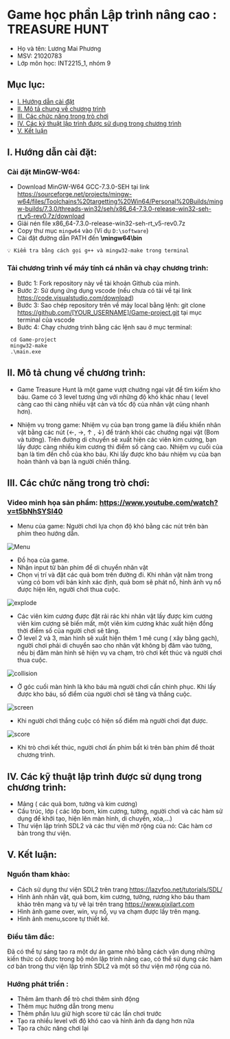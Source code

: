 
# Game học phần Lập trình nâng cao : TREASURE HUNT
- Họ và tên: Lương Mai Phương
- MSV: 21020783
- Lớp môn học: INT2215_1, nhóm 9
## Mục lục:
- [I.	Hướng dẫn cài đặt](#i-hướng-dẫn-cài-đặt)
- [II. Mô tả chung về chương trình](#ii-mô-tả-chung-về-chương-trình)
- [III. Các chức năng trong trò chơi](#iii-các-chức-năng-trong-trò-chơi)
- [IV. Các kỹ thuật lập trình được sử dụng trong chương trình](#iv-các-kỹ-thuật-lập-trình-được-sử-dụng-trong-chương-trình)
- [V.	Kết luận](#v-kết-luận)

<a name = "i-hướng-dẫn-cài-đặt"/>

## I.	Hướng dẫn cài đặt:
### Cài đặt MinGW-W64:
- Download MinGW-W64 GCC-7.3.0-SEH tại link https://sourceforge.net/projects/mingw-w64/files/Toolchains%20targetting%20Win64/Personal%20Builds/mingw-builds/7.3.0/threads-win32/seh/x86_64-7.3.0-release-win32-seh-rt_v5-rev0.7z/download
- Giải nén file x86_64-7.3.0-release-win32-seh-rt_v5-rev0.7z
- Copy thư mục `mingw64` vào **<ROOTDIR>** (Ví dụ `D:\software`)
- Cài đặt đường dẫn PATH đến **<ROOTDIR>\mingw64\bin**
```
💡 Kiểm tra bằng cách gọi g++ và mingw32-make trong terminal

```
### Tải chương trình về máy tính cá nhân và chạy chương trình:
-	Bước 1: Fork repository này về tài khoản Github của mình.
- Bước 2: Sử dụng ứng dụng vscode (nếu chưa có tải về tại link https://code.visualstudio.com/download) 
-	Bước 3: Sao chép repository trên về máy local bằng lệnh: git clone https://github.com/[YOUR_USERNAME]/Game-project.git tại mục terminal của vscode
-	Bước 4: Chạy chương trình bằng các lệnh sau ở mục terminal:
```
 cd Game-project
 mingw32-make
 .\main.exe
 ```
<a name = "ii-mô-tả-chung-về-chương-trình"/>

## II. Mô tả chung về chương trình:
-	Game Treasure Hunt là một game vượt chướng ngại vật để tìm kiếm kho báu. Game có 3 level tương ứng với những độ khó khác nhau ( level càng cao thì càng nhiều vật cản và tốc độ của nhân vật cũng nhanh hơn). 

-	Nhiệm vụ trong game: Nhiệm vụ của bạn trong game là điều khiển nhân vật bằng các nút (←, →, ↑ , ↓) để tránh khỏi các chướng ngại vật (Bom và tường). Trên đường di chuyển sẽ xuất hiện các viên kim cương, bạn lấy được càng nhiều kim cương thì điểm số càng cao. Nhiệm vụ cuối của bạn là tìm đến chỗ của kho báu. Khi lấy được kho báu nhiệm vụ của bạn hoàn thành và bạn là người chiến thắng.

<a name = "iii-các-chức-năng-trong-trò-chơi"/>

## III.	Các chức năng trong trò chơi:
### Video minh họa sản phẩm: https://www.youtube.com/watch?v=t5bNhSYSl40
-	Menu của game: Người chơi lựa chọn độ khó bằng các nút trên bàn phím theo hướng dẫn.

 ![Menu](https://i.imgur.com/yELhLJj.jpg)

-	Đồ họa của game.
-	Nhận input từ bàn phím để di chuyển nhân vật
-	Chọn vị trí và đặt các quả bom trên đường đi. Khi nhân vật nằm trong vùng có bom với bán kính xác định, quả bom sẽ phát nổ, hình ảnh vụ nổ được hiện lên, người chơi thua cuộc.

![explode](https://i.imgur.com/K7eg355.jpg)

-	Các viên kim cương được đặt rải rác khi nhân vật lấy được kim cương viên kim cương sẽ biến mất, một viên kim cương khác xuất hiện đồng thời điểm số của người chơi sẽ tăng.
-	Ở level 2 và 3, màn hình sẽ xuất hiện thêm 1 mê cung ( xây bằng gạch), người chơi phải di chuyển sao cho nhân vật không bị đâm vào tường, nếu bị đâm màn hình sẽ hiện vụ va chạm, trò chơi kết thúc và người chơi thua cuộc.

![collision](https://i.imgur.com/MaZ54dx.jpg)

-	Ở góc cuối màn hình là kho báu mà người chơi cần chinh phục. Khi lấy được kho báu, số điểm của người chơi sẽ tăng và thắng cuộc.

![screen](https://i.imgur.com/xj3BKPX.jpg)

-	Khi người chơi thắng cuộc có hiện số điểm mà người chơi đạt được.

![score](https://i.imgur.com/F1XrKKk.jpg)

-	Khi trò chơi kết thúc, người chơi ấn phím bất kì trên bàn phím để thoát chương trình.

<a name = "iv-các-kỹ-thuật-lập-trình-được-sử-dụng-trong-chương-trình"/>

## IV.	Các kỹ thuật lập trình được sử dụng trong chương trình:
-	Mảng ( các quả bom, tường và kim cương)
-	Cấu trúc, lớp ( các lớp bom, kim cương, tường, người chơi và các hàm sử dụng để khởi tạo, hiện lên màn hình, di chuyển, xóa,…)
-	Thư viện lập trình SDL2 và các thư viện mở rộng của nó: Các hàm cơ bản trong thư viện.

<a name = "v-kết-luận"/>

## V.	Kết luận:
### Nguồn tham khảo:
-	Cách sử dụng thư viện SDL2 trên trang https://lazyfoo.net/tutorials/SDL/
-	Hình ảnh nhân vật, quả bom, kim cương, tường, rương kho báu tham khảo trên mạng và tự vẽ lại trên trang https://www.pixilart.com
-	Hình ảnh game over, win, vụ nổ, vụ va chạm được lấy trên mạng.
-	Hình ảnh menu,score tự thiết kế.
###	Điều tâm đắc:
 Đã có thể tự sáng tạo ra một dự án game nhỏ bằng cách vận dụng những kiến thức có được trong bộ môn lập trình nâng cao, có thể sử dụng các hàm cơ bản trong thư viện lập trình SDL2 và một số thư viện mở rộng của nó.
### Hướng phát triển : 
-	Thêm âm thanh để trò chơi thêm sinh động
-	Thêm mục hướng dẫn trong menu
-	Thêm phần lưu giữ high score từ các lần chơi trước
-	Tạo ra nhiều level với độ khó cao và hình ảnh đa dạng hơn nữa
- Tạo ra chức năng chơi lại

